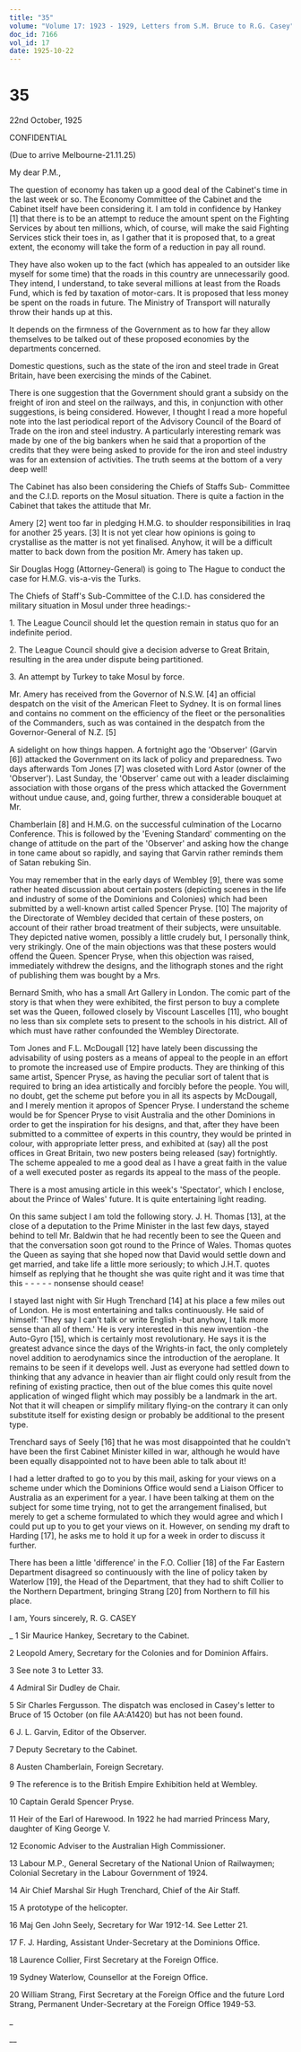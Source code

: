 ```yaml
---
title: "35"
volume: "Volume 17: 1923 - 1929, Letters from S.M. Bruce to R.G. Casey"
doc_id: 7166
vol_id: 17
date: 1925-10-22
---
```


# 35

22nd October, 1925

CONFIDENTIAL

(Due to arrive Melbourne-21.11.25)

My dear P.M.,

The question of economy has taken up a good deal of the Cabinet's time in the last week or so. The Economy Committee of the Cabinet and the Cabinet itself have been considering it. I am told in confidence by Hankey [1] that there is to be an attempt to reduce the amount spent on the Fighting Services by about ten millions, which, of course, will make the said Fighting Services stick their toes in, as I gather that it is proposed that, to a great extent, the economy will take the form of a reduction in pay all round.

They have also woken up to the fact (which has appealed to an outsider like myself for some time) that the roads in this country are unnecessarily good. They intend, I understand, to take several millions at least from the Roads Fund, which is fed by taxation of motor-cars. It is proposed that less money be spent on the roads in future. The Ministry of Transport will naturally throw their hands up at this.

It depends on the firmness of the Government as to how far they allow themselves to be talked out of these proposed economies by the departments concerned.

Domestic questions, such as the state of the iron and steel trade in Great Britain, have been exercising the minds of the Cabinet.

There is one suggestion that the Government should grant a subsidy on the freight of iron and steel on the railways, and this, in conjunction with other suggestions, is being considered. However, I thought I read a more hopeful note into the last periodical report of the Advisory Council of the Board of Trade on the iron and steel industry. A particularly interesting remark was made by one of the big bankers when he said that a proportion of the credits that they were being asked to provide for the iron and steel industry was for an extension of activities. The truth seems at the bottom of a very deep well!

The Cabinet has also been considering the Chiefs of Staffs Sub- Committee and the C.I.D. reports on the Mosul situation. There is quite a faction in the Cabinet that takes the attitude that Mr.

Amery [2] went too far in pledging H.M.G. to shoulder responsibilities in Iraq for another 25 years. [3] It is not yet clear how opinions is going to crystallise as the matter is not yet finalised. Anyhow, it will be a difficult matter to back down from the position Mr. Amery has taken up.

Sir Douglas Hogg (Attorney-General) is going to The Hague to conduct the case for H.M.G. vis-a-vis the Turks.

The Chiefs of Staff's Sub-Committee of the C.I.D. has considered the military situation in Mosul under three headings:-

1\. The League Council should let the question remain in status quo for an indefinite period.

2\. The League Council should give a decision adverse to Great Britain, resulting in the area under dispute being partitioned.

3\. An attempt by Turkey to take Mosul by force.

Mr. Amery has received from the Governor of N.S.W. [4] an official despatch on the visit of the American Fleet to Sydney. It is on formal lines and contains no comment on the efficiency of the fleet or the personalities of the Commanders, such as was contained in the despatch from the Governor-General of N.Z. [5]

A sidelight on how things happen. A fortnight ago the 'Observer' (Garvin [6]) attacked the Government on its lack of policy and preparedness. Two days afterwards Tom Jones [7] was closeted with Lord Astor (owner of the 'Observer'). Last Sunday, the 'Observer' came out with a leader disclaiming association with those organs of the press which attacked the Government without undue cause, and, going further, threw a considerable bouquet at Mr.

Chamberlain [8] and H.M.G. on the successful culmination of the Locarno Conference. This is followed by the 'Evening Standard' commenting on the change of attitude on the part of the 'Observer' and asking how the change in tone came about so rapidly, and saying that Garvin rather reminds them of Satan rebuking Sin.

You may remember that in the early days of Wembley [9], there was some rather heated discussion about certain posters (depicting scenes in the life and industry of some of the Dominions and Colonies) which had been submitted by a well-known artist called Spencer Pryse. [10] The majority of the Directorate of Wembley decided that certain of these posters, on account of their rather broad treatment of their subjects, were unsuitable. They depicted native women, possibly a little crudely but, I personally think, very strikingly. One of the main objections was that these posters would offend the Queen. Spencer Pryse, when this objection was raised, immediately withdrew the designs, and the lithograph stones and the right of publishing them was bought by a Mrs.

Bernard Smith, who has a small Art Gallery in London. The comic part of the story is that when they were exhibited, the first person to buy a complete set was the Queen, followed closely by Viscount Lascelles [11], who bought no less than six complete sets to present to the schools in his district. All of which must have rather confounded the Wembley Directorate.

Tom Jones and F.L. McDougall [12] have lately been discussing the advisability of using posters as a means of appeal to the people in an effort to promote the increased use of Empire products. They are thinking of this same artist, Spencer Pryse, as having the peculiar sort of talent that is required to bring an idea artistically and forcibly before the people. You will, no doubt, get the scheme put before you in all its aspects by McDougall, and I merely mention it apropos of Spencer Pryse. I understand the scheme would be for Spencer Pryse to visit Australia and the other Dominions in order to get the inspiration for his designs, and that, after they have been submitted to a committee of experts in this country, they would be printed in colour, with appropriate letter press, and exhibited at (say) all the post offices in Great Britain, two new posters being released (say) fortnightly. The scheme appealed to me a good deal as I have a great faith in the value of a well executed poster as regards its appeal to the mass of the people.

There is a most amusing article in this week's 'Spectator', which I enclose, about the Prince of Wales' future. It is quite entertaining light reading.

On this same subject I am told the following story. J. H. Thomas [13], at the close of a deputation to the Prime Minister in the last few days, stayed behind to tell Mr. Baldwin that he had recently been to see the Queen and that the conversation soon got round to the Prince of Wales. Thomas quotes the Queen as saying that she hoped now that David would settle down and get married, and take life a little more seriously; to which J.H.T. quotes himself as replying that he thought she was quite right and it was time that this - - - - - nonsense should cease!

I stayed last night with Sir Hugh Trenchard [14] at his place a few miles out of London. He is most entertaining and talks continuously. He said of himself: 'They say I can't talk or write English -but anyhow, I talk more sense than all of them.' He is very interested in this new invention -the Auto-Gyro [15], which is certainly most revolutionary. He says it is the greatest advance since the days of the Wrights-in fact, the only completely novel addition to aerodynamics since the introduction of the aeroplane. It remains to be seen if it develops well. Just as everyone had settled down to thinking that any advance in heavier than air flight could only result from the refining of existing practice, then out of the blue comes this quite novel application of winged flight which may possibly be a landmark in the art. Not that it will cheapen or simplify military flying-on the contrary it can only substitute itself for existing design or probably be additional to the present type.

Trenchard says of Seely [16] that he was most disappointed that he couldn't have been the first Cabinet Minister killed in war, although he would have been equally disappointed not to have been able to talk about it!

I had a letter drafted to go to you by this mail, asking for your views on a scheme under which the Dominions Office would send a Liaison Officer to Australia as an experiment for a year. I have been talking at them on the subject for some time trying, not to get the arrangement finalised, but merely to get a scheme formulated to which they would agree and which I could put up to you to get your views on it. However, on sending my draft to Harding [17], he asks me to hold it up for a week in order to discuss it further.

There has been a little 'difference' in the F.O. Collier [18] of the Far Eastern Department disagreed so continuously with the line of policy taken by Waterlow [19], the Head of the Department, that they had to shift Collier to the Northern Department, bringing Strang [20] from Northern to fill his place.

I am, Yours sincerely, R. G. CASEY 

_ 1 Sir Maurice Hankey, Secretary to the Cabinet.

2 Leopold Amery, Secretary for the Colonies and for Dominion Affairs.

3 See note 3 to Letter 33.

4 Admiral Sir Dudley de Chair.

5 Sir Charles Fergusson. The dispatch was enclosed in Casey's letter to Bruce of 15 October (on file AA:A1420) but has not been found.

6 J. L. Garvin, Editor of the Observer.

7 Deputy Secretary to the Cabinet.

8 Austen Chamberlain, Foreign Secretary.

9 The reference is to the British Empire Exhibition held at Wembley.

10 Captain Gerald Spencer Pryse.

11 Heir of the Earl of Harewood. In 1922 he had married Princess Mary, daughter of King George V.

12 Economic Adviser to the Australian High Commissioner.

13 Labour M.P., General Secretary of the National Union of Railwaymen; Colonial Secretary in the Labour Government of 1924.

14 Air Chief Marshal Sir Hugh Trenchard, Chief of the Air Staff.

15 A prototype of the helicopter.

16 Maj Gen John Seely, Secretary for War 1912-14. See Letter 21.

17 F. J. Harding, Assistant Under-Secretary at the Dominions Office.

18 Laurence Collier, First Secretary at the Foreign Office.

19 Sydney Waterlow, Counsellor at the Foreign Office.

20 William Strang, First Secretary at the Foreign Office and the future Lord Strang, Permanent Under-Secretary at the Foreign Office 1949-53.

_

__
